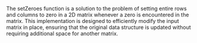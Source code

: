 The setZeroes function is a solution to the problem of setting entire rows and columns to zero in a 2D matrix whenever a zero is encountered in the matrix. This implementation is designed to efficiently modify the input matrix in place, ensuring that the original data structure is updated without requiring additional space for another matrix.
